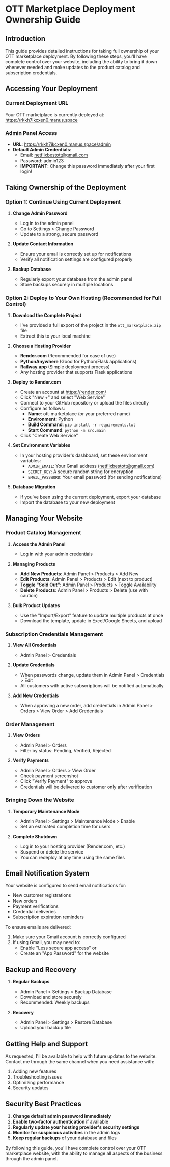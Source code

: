 # OTT Marketplace Deployment Ownership Guide

## Introduction
This guide provides detailed instructions for taking full ownership of your OTT marketplace deployment. By following these steps, you'll have complete control over your website, including the ability to bring it down whenever needed and make updates to the product catalog and subscription credentials.

## Accessing Your Deployment

### Current Deployment URL
Your OTT marketplace is currently deployed at: https://rkkh7ikcxen0.manus.space

### Admin Panel Access
- **URL**: https://rkkh7ikcxen0.manus.space/admin
- **Default Admin Credentials**:
  - Email: netflixbestott@gmail.com
  - Password: admin123
  - **IMPORTANT**: Change this password immediately after your first login!

## Taking Ownership of the Deployment

### Option 1: Continue Using Current Deployment

1. **Change Admin Password**
   - Log in to the admin panel
   - Go to Settings > Change Password
   - Update to a strong, secure password

2. **Update Contact Information**
   - Ensure your email is correctly set up for notifications
   - Verify all notification settings are configured properly

3. **Backup Database**
   - Regularly export your database from the admin panel
   - Store backups securely in multiple locations

### Option 2: Deploy to Your Own Hosting (Recommended for Full Control)

1. **Download the Complete Project**
   - I've provided a full export of the project in the `ott_marketplace.zip` file
   - Extract this to your local machine

2. **Choose a Hosting Provider**
   - **Render.com** (Recommended for ease of use)
   - **PythonAnywhere** (Good for Python/Flask applications)
   - **Railway.app** (Simple deployment process)
   - Any hosting provider that supports Flask applications

3. **Deploy to Render.com**
   - Create an account at https://render.com/
   - Click "New +" and select "Web Service"
   - Connect to your GitHub repository or upload the files directly
   - Configure as follows:
     - **Name**: ott-marketplace (or your preferred name)
     - **Environment**: Python
     - **Build Command**: `pip install -r requirements.txt`
     - **Start Command**: `python -m src.main`
   - Click "Create Web Service"

4. **Set Environment Variables**
   - In your hosting provider's dashboard, set these environment variables:
     - `ADMIN_EMAIL`: Your Gmail address (netflixbestott@gmail.com)
     - `SECRET_KEY`: A secure random string for encryption
     - `EMAIL_PASSWORD`: Your email password (for sending notifications)

5. **Database Migration**
   - If you've been using the current deployment, export your database
   - Import the database to your new deployment

## Managing Your Website

### Product Catalog Management

1. **Access the Admin Panel**
   - Log in with your admin credentials

2. **Managing Products**
   - **Add New Products**: Admin Panel > Products > Add New
   - **Edit Products**: Admin Panel > Products > Edit (next to product)
   - **Toggle "Sold Out"**: Admin Panel > Products > Toggle Availability
   - **Delete Products**: Admin Panel > Products > Delete (use with caution)

3. **Bulk Product Updates**
   - Use the "Import/Export" feature to update multiple products at once
   - Download the template, update in Excel/Google Sheets, and upload

### Subscription Credentials Management

1. **View All Credentials**
   - Admin Panel > Credentials

2. **Update Credentials**
   - When passwords change, update them in Admin Panel > Credentials > Edit
   - All customers with active subscriptions will be notified automatically

3. **Add New Credentials**
   - When approving a new order, add credentials in Admin Panel > Orders > View Order > Add Credentials

### Order Management

1. **View Orders**
   - Admin Panel > Orders
   - Filter by status: Pending, Verified, Rejected

2. **Verify Payments**
   - Admin Panel > Orders > View Order
   - Check payment screenshot
   - Click "Verify Payment" to approve
   - Credentials will be delivered to customer only after verification

### Bringing Down the Website

1. **Temporary Maintenance Mode**
   - Admin Panel > Settings > Maintenance Mode > Enable
   - Set an estimated completion time for users

2. **Complete Shutdown**
   - Log in to your hosting provider (Render.com, etc.)
   - Suspend or delete the service
   - You can redeploy at any time using the same files

## Email Notification System

Your website is configured to send email notifications for:
- New customer registrations
- New orders
- Payment verifications
- Credential deliveries
- Subscription expiration reminders

To ensure emails are delivered:
1. Make sure your Gmail account is correctly configured
2. If using Gmail, you may need to:
   - Enable "Less secure app access" or
   - Create an "App Password" for the website

## Backup and Recovery

1. **Regular Backups**
   - Admin Panel > Settings > Backup Database
   - Download and store securely
   - Recommended: Weekly backups

2. **Recovery**
   - Admin Panel > Settings > Restore Database
   - Upload your backup file

## Getting Help and Support

As requested, I'll be available to help with future updates to the website. Contact me through the same channel when you need assistance with:

1. Adding new features
2. Troubleshooting issues
3. Optimizing performance
4. Security updates

## Security Best Practices

1. **Change default admin password immediately**
2. **Enable two-factor authentication** if available
3. **Regularly update your hosting provider's security settings**
4. **Monitor for suspicious activities** in the admin logs
5. **Keep regular backups** of your database and files

By following this guide, you'll have complete control over your OTT marketplace website, with the ability to manage all aspects of the business through the admin panel.
